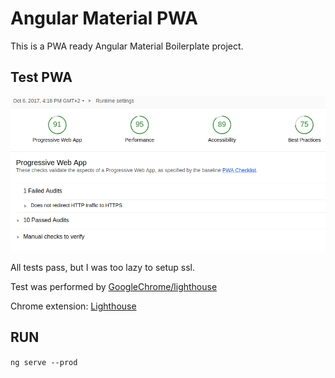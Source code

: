 # Angular Material PWA
This is a PWA ready Angular Material Boilerplate project.

## Test PWA

![alt](lighthouse.PNG)

All tests pass, but I was too lazy to setup ssl.

Test was performed by [GoogleChrome/lighthouse](https://github.com/GoogleChrome/lighthouse)

Chrome extension: [Lighthouse](https://chrome.google.com/webstore/detail/lighthouse/blipmdconlkpinefehnmjammfjpmpbjk?hl=en)

## RUN
`ng serve --prod`



